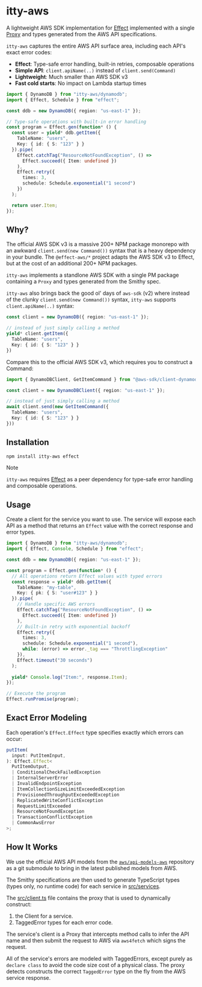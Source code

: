 # itty-aws

A lightweight AWS SDK implementation for [Effect](https://effect.website) implemented with a single [Proxy](https://developer.mozilla.org/en-US/docs/Web/JavaScript/Reference/Global_Objects/Proxy) and types generated from the AWS API specifications. 

`itty-aws` captures the entire AWS API surface area, including each API's exact error codes:

- **Effect**: Type-safe error handling, built-in retries, composable operations
- **Simple API**: `client.apiName(..)` instead of `client.send(Command)`
- **Lightweight**: Much smaller than AWS SDK v3
- **Fast cold starts**: No impact on Lambda startup times

```ts
import { DynamoDB } from "itty-aws/dynamodb";
import { Effect, Schedule } from "effect";

const ddb = new DynamoDB({ region: "us-east-1" });

// Type-safe operations with built-in error handling
const program = Effect.gen(function* () {
  const user = yield* ddb.getItem({
    TableName: "users",
    Key: { id: { S: "123" } }
  }).pipe(
    Effect.catchTag("ResourceNotFoundException", () => 
      Effect.succeed({ Item: undefined })
    ),
    Effect.retry({
      times: 3,
      schedule: Schedule.exponential("1 second")
    })
  );

  return user.Item;
});
```

## Why?

The official AWS SDK v3 is a massive 200+ NPM package monorepo with an awkward `client.send(new Command())` syntax that is a heavy dependency in your bundle. The `@effect-aws/*` project adapts the AWS SDK v3 to Effect, but at the cost of an additional 200+ NPM packages. 

`itty-aws` implements a standlone AWS SDK with a single PM package containing a `Proxy` and types generated from the Smithy spec. 

`itty-aws` also brings back the good ol' days of `aws-sdk` (v2) where instead of the clunky `client.send(new Command())` syntax, `itty-aws` supports `client.apiName(..)` syntax:

```ts
const client = new DynamoDB({ region: "us-east-1" });

// instead of just simply calling a method
yield* client.getItem({
  TableName: "users",
  Key: { id: { S: "123" } }
})
```

Compare this to the official AWS SDK v3, which requires you to construct a Command:

```ts
import { DynamoDBClient, GetItemCommand } from "@aws-sdk/client-dynamodb";

const client = new DynamoDBClient({ region: "us-east-1" });

// instead of just simply calling a method
await client.send(new GetItemCommand({
  TableName: "users",
  Key: { id: { S: "123" } }
}))
```

## Installation

```bash
npm install itty-aws effect
```

> [!NOTE]
> `itty-aws` requires [Effect](https://effect.website) as a peer dependency for type-safe error handling and composable operations.

## Usage

Create a client for the service you want to use. The service will expose each API as a method that returns an `Effect` value with the correct response and error types.

```ts
import { DynamoDB } from "itty-aws/dynamodb";
import { Effect, Console, Schedule } from "effect";

const ddb = new DynamoDB({ region: "us-east-1" });

const program = Effect.gen(function* () {
  // All operations return Effect values with typed errors
  const response = yield* ddb.getItem({
    TableName: "my-table",
    Key: { pk: { S: "user#123" } }
  }).pipe(
    // Handle specific AWS errors
    Effect.catchTag("ResourceNotFoundException", () => 
      Effect.succeed({ Item: undefined })
    ),
    // Built-in retry with exponential backoff
    Effect.retry({
      times: 3,
      schedule: Schedule.exponential("1 second"),
      while: (error) => error._tag === "ThrottlingException"
    }),
    Effect.timeout("30 seconds")
  );
  
  yield* Console.log("Item:", response.Item);
});

// Execute the program
Effect.runPromise(program);
```

## Exact Error Modeling

Each operation's `Effect.Effect` type specifies exactly which errors can occur:

```ts
putItem(
  input: PutItemInput,
): Effect.Effect<
  PutItemOutput,
  | ConditionalCheckFailedException
  | InternalServerError
  | InvalidEndpointException
  | ItemCollectionSizeLimitExceededException
  | ProvisionedThroughputExceededException
  | ReplicatedWriteConflictException
  | RequestLimitExceeded
  | ResourceNotFoundException
  | TransactionConflictException
  | CommonAwsError
>;
```

## How It Works

We use the official AWS API models from the [`aws/api-models-aws`](https://github.com/aws/api-models-aws) repository as a git submodule to bring in the latest published models from AWS.

The Smithy specifications are then used to generate TypeScript types (types only, no runtime code) for each service in [src/services](src/services).

The [src/client.ts](src/client.ts) file contains the proxy that is used to dynamically construct:
1. the Client for a service.
2. TaggedError types for each error code.

The service's client is a Proxy that intercepts method calls to infer the API name and then submit the request to AWS via `aws4fetch` which signs the request.

All of the service's errors are modeled with TaggedErrors, except purely as `declare class` to avoid the code size cost of a physical class. The proxy detects constructs the correct `TaggedError` type on the fly from the AWS service response.

